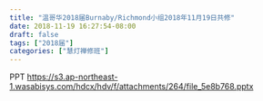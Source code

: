 ```yaml
---
title: "温哥华2018届Burnaby/Richmond小组2018年11月19日共修"
date: 2018-11-19 16:27:54-08:00
draft: false
tags: ["2018届"]
categories: ["慧灯禅修班"]
---
```

PPT
 https://s3.ap-northeast-1.wasabisys.com/hdcx/hdv/f/attachments/264/file_5e8b768.pptx
